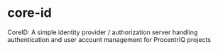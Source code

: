 # core-id
CoreID: A simple identity provider / authorization server handling authentication and user account management for ProcentrIQ projects
